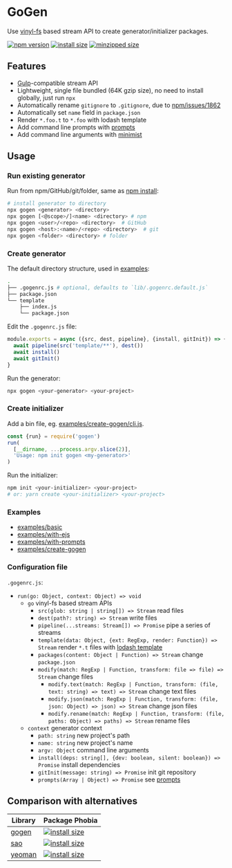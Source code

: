# GoGen

Use [vinyl-fs](https://github.com/gulpjs/vinyl-fs) based stream API to create generator/initializer packages.

[![npm version](https://img.shields.io/npm/v/gogen.svg?style=flat-square)](https://www.npmjs.com/package/gogen)
[![install size](https://packagephobia.now.sh/badge?p=gogen)](https://packagephobia.now.sh/result?p=gogen)
[![minzipped size](https://badgen.net/bundlephobia/minzip/gogen)](https://bundlephobia.com/result?p=gogen)

## Features

- [Gulp](https://github.com/gulpjs/gulp)-compatible stream API
- Lightweight, single file bundled (64K gzip size), no need to install globally, just run `npx`
- Automatically rename `gitignore` to `.gitignore`, due to [npm/issues/1862](https://github.com/npm/npm/issues/1862)
- Automatically set `name` field in `package.json`
- Render `*.foo.t` to `*.foo` with lodash template
- Add command line prompts with [prompts](https://github.com/terkelg/prompts#-usage)
- Add command line arguments with [minimist](https://github.com/substack/minimist)

## Usage

### Run existing generator

Run from npm/GitHub/git/folder, same as [npm install](https://docs.npmjs.com/cli/install#synopsis):

```bash
# install generator to directory
npx gogen <generator> <directory>
npx gogen [<@scope>/]<name> <directory> # npm
npx gogen <user>/<repo> <directory>  # GitHub
npx gogen <host>:<name>/<repo> <directory>  # git
npx gogen <folder> <directory> # folder
```

### Create generator

The default directory structure, used in [examples](./examples):

```bash
.
├── .gogenrc.js # optional, defaults to `lib/.gogenrc.default.js`
├── package.json
└── template
    ├── index.js
    └── package.json
```

Edit the `.gogenrc.js` file:

```js
module.exports = async ({src, dest, pipeline}, {install, gitInit}) => {
  await pipeline(src('template/**'), dest())
  await install()
  await gitInit()
}
```

Run the generator:

```bash
npx gogen <your-generator> <your-project>
```

### Create initializer

Add a bin file, eg. [examples/create-gogen/cli.js](./examples/create-gogen/cli.js).

```js
const {run} = require('gogen')
run(
  [__dirname, ...process.argv.slice(2)],
  'Usage: npm init gogen <my-generator>'
)
```

Run the initializer:

```bash
npm init <your-initializer> <your-project>
# or: yarn create <your-initializer> <your-project>
```

### Examples

- [examples/basic](./examples/basic)
- [examples/with-ejs](./examples/with-ejs)
- [examples/with-prompts](./examples/with-prompts)
- [examples/create-gogen](./examples/create-gogen)

### Configuration file

`.gogenrc.js`:

- `run(go: Object, context: Object) => void`
  - `go` vinyl-fs based stream APIs
    - `src(glob: string | string[]) => Stream` read files
    - `dest(path?: string) => Stream` write files
    - `pipeline(...streams: Stream[]) => Promise` pipe a series of streams
    - `template(data: Object, {ext: RegExp, render: Function}) => Stream` render `*.t` files with [lodash template](https://lodash.com/docs/4.17.11#template)
    - `packages(content: Object | Function) => Stream` change `package.json`
    - `modify(match: RegExp | Function, transform: file => file) => Stream` change files
      - `modify.text(match: RegExp | Function, transform: (file, text: string) => text) => Stream` change text files
      - `modify.json(match: RegExp | Function, transform: (file, json: Object) => json) => Stream` change json files
      - `modify.rename(match: RegExp | Function, transform: (file, paths: Object) => paths) => Stream` rename files
  - `context` generator context
    - `path: string` new project's path
    - `name: string` new project's name
    - `argv: Object` command line arguments
    - `install(deps: string[], {dev: boolean, silent: boolean}) => Promise` install dependencies
    - `gitInit(message: string) => Promise` init git repository
    - `prompts(Array | Object) => Promise` see [prompts](https://github.com/terkelg/prompts#-usage)

## Comparison with alternatives

| Library                                 | Package Phobia                                                                                             |
| --------------------------------------- | ---------------------------------------------------------------------------------------------------------- |
| [gogen](https://github.com/ambar/gogen) | [![install size](https://packagephobia.now.sh/badge?p=gogen)](https://packagephobia.now.sh/result?p=gogen) |
| [sao](https://saojs.org/)               | [![install size](https://packagephobia.now.sh/badge?p=sao)](https://packagephobia.now.sh/result?p=sao)     |
| [yeoman](https://yeoman.io)             | [![install size](https://packagephobia.now.sh/badge?p=yo)](https://packagephobia.now.sh/result?p=yo)       |
